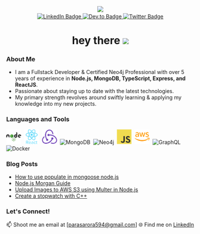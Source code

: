 <div id="header" align="center">
  <img src="https://media.giphy.com/media/vLlpbDafjgHystuJ0a/giphy.gif" width="100"/>
  <div id="badges">
    <a href="https://www.linkedin.com/in/paras594/">
      <img src="https://img.shields.io/badge/LinkedIn-blue?style=for-the-badge&logo=linkedin&logoColor=white" alt="LinkedIn Badge"/>
    </a>
    <a href="https://dev.to/paras594">
      <img src="https://img.shields.io/badge/Dev.to-black?logo=devdotto&logocolor=black&style=for-the-badge" alt="Dev.to Badge"/>
    </a>
    <a href="https://parasarora.netlify.app/">
      <img src="https://img.shields.io/badge/Portfolio-orange?style=for-the-badge" alt="Twitter Badge"/>
    </a>
  </div>
  <h1>
    hey there
    <img src="https://media.giphy.com/media/hvRJCLFzcasrR4ia7z/giphy.gif" width="30px"/>
  </h1>
</div>

### About Me
- I am a Fullstack Developer & Certified Neo4j Professional with over 5 years of experience in **Node.js, MongoDB, TypeScript, Express, and ReactJS**. 
- Passionate about staying up to date with the latest technologies.
- My primary strength revolves around swiftly learning & applying my knowledge into my new projects. 


### Languages and Tools 
<div>
  <img src="https://github.com/devicons/devicon/blob/master/icons/nodejs/nodejs-original-wordmark.svg" title="NodeJS" alt="NodeJS" width="40" height="40"/>&nbsp;
  <img src="https://github.com/devicons/devicon/blob/master/icons/react/react-original-wordmark.svg" title="React" alt="React" width="40" height="40"/>&nbsp;
  <img src="https://github.com/devicons/devicon/blob/master/icons/redux/redux-original.svg" title="Redux" alt="Redux " width="40" height="40"/>&nbsp;
  <img src="https://cdn.jsdelivr.net/gh/devicons/devicon@latest/icons/mongodb/mongodb-original.svg" title="MongoDB" alt="MongoDB" width="40" height="40" />&nbsp;
  <img src="https://cdn.jsdelivr.net/gh/devicons/devicon@latest/icons/neo4j/neo4j-original.svg" title="Neo4j" alt="Neo4j" width="40" height="40"/>&nbsp;
  <img src="https://github.com/devicons/devicon/blob/master/icons/javascript/javascript-original.svg" title="JavaScript" alt="JavaScript" width="40" height="40"/>&nbsp;
  <img src="https://github.com/devicons/devicon/blob/master/icons/amazonwebservices/amazonwebservices-plain-wordmark.svg" title="AWS" alt="AWS" width="40" height="40"/>&nbsp;
  <img src="https://cdn.jsdelivr.net/gh/devicons/devicon@latest/icons/graphql/graphql-plain.svg" title="GraphQL" alt="GraphQL" width="40" height="40" />&nbsp;
  <img src="https://cdn.jsdelivr.net/gh/devicons/devicon@latest/icons/docker/docker-original.svg" title="Docker" alt="Docker" width="40" height="40" />&nbsp; 
</div>

### Blog Posts
- [How to use populate in mongoose node.js](https://dev.to/paras594/how-to-use-populate-in-mongoose-node-js-mo0)
- [Node.js Morgan Guide](https://dev.to/paras594/node-js-morgan-guide-431o)
- [Upload Images to AWS S3 using Multer in Node.js](https://dev.to/paras594/upload-images-to-aws-s3-using-multer-in-nodejs-1164)
- [Create a stopwatch with C++](https://dev.to/paras594/create-stopwatch-with-c-46bp)

### Let's Connect!
📫 Shoot me an email at [parasarora594@gmail.com]
🌐 Find me on [LinkedIn](https://www.linkedin.com/in/paras594)

<!--
**paras594/paras594** is a ✨ _special_ ✨ repository because its `README.md` (this file) appears on your GitHub profile.

Here are some ideas to get you started:

- 🔭 I’m currently working on ...
- 🌱 I’m currently learning ...
- 👯 I’m looking to collaborate on ...
- 🤔 I’m looking for help with ...
- 💬 Ask me about ...
- 📫 How to reach me: ...
- 😄 Pronouns: ...
- ⚡ Fun fact: ...
-->
